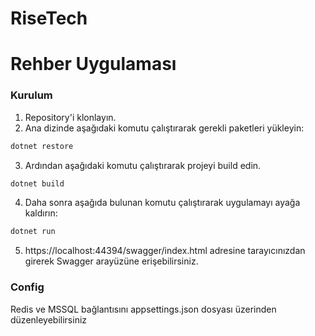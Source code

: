 # RiseTech
# Rehber Uygulaması



### Kurulum

1. Repository'i klonlayın.
2. Ana dizinde aşağıdaki komutu çalıştırarak gerekli paketleri yükleyin:
```csharp
dotnet restore
```
3. Ardından aşağıdaki komutu çalıştırarak projeyi build edin.
```csharp
dotnet build
```
4. Daha sonra aşağıda bulunan komutu çalıştırarak uygulamayı ayağa kaldırın:
```csharp
dotnet run
```
5. https://localhost:44394/swagger/index.html adresine tarayıcınızdan girerek Swagger arayüzüne erişebilirsiniz.

### Config

Redis ve MSSQL bağlantısını appsettings.json dosyası üzerinden düzenleyebilirsiniz
